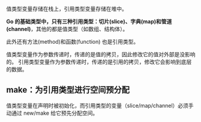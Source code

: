 值类型变量存储在栈上，引用类型变量存储在堆中。

**Go 的基础类型中，只有三种引用类型：切片(slice)、字典(map)和管道(channel)**，其他的都是值类型（如数组、结构体）。

此外还有方法(method)和函数(function) 也是引用类型。

值类型变量作为参数传递时，传递的是值的拷贝，因此修改它的值对外部是没影响的。
引用类型变量作为参数传递时，传递的是引用的拷贝，修改它会影响到底层的数据。


## make：为引用类型进行空间预分配

值类型变量在声明时被初始化，而引用类型的变量（slice/map/channel）必须手动通过 new/make 给它预先分配空间。

